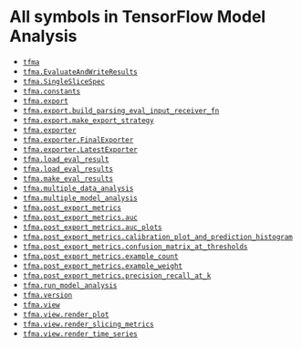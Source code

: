 # All symbols in TensorFlow Model Analysis

*  <a href="./tfma.md"><code>tfma</code></a>
*  <a href="./tfma/EvaluateAndWriteResults.md"><code>tfma.EvaluateAndWriteResults</code></a>
*  <a href="./tfma/SingleSliceSpec.md"><code>tfma.SingleSliceSpec</code></a>
*  <a href="./tfma/constants.md"><code>tfma.constants</code></a>
*  <a href="./tfma/export.md"><code>tfma.export</code></a>
*  <a href="./tfma/export/build_parsing_eval_input_receiver_fn.md"><code>tfma.export.build_parsing_eval_input_receiver_fn</code></a>
*  <a href="./tfma/export/make_export_strategy.md"><code>tfma.export.make_export_strategy</code></a>
*  <a href="./tfma/exporter.md"><code>tfma.exporter</code></a>
*  <a href="./tfma/exporter/FinalExporter.md"><code>tfma.exporter.FinalExporter</code></a>
*  <a href="./tfma/exporter/LatestExporter.md"><code>tfma.exporter.LatestExporter</code></a>
*  <a href="./tfma/load_eval_result.md"><code>tfma.load_eval_result</code></a>
*  <a href="./tfma/load_eval_results.md"><code>tfma.load_eval_results</code></a>
*  <a href="./tfma/make_eval_results.md"><code>tfma.make_eval_results</code></a>
*  <a href="./tfma/multiple_data_analysis.md"><code>tfma.multiple_data_analysis</code></a>
*  <a href="./tfma/multiple_model_analysis.md"><code>tfma.multiple_model_analysis</code></a>
*  <a href="./tfma/post_export_metrics.md"><code>tfma.post_export_metrics</code></a>
*  <a href="./tfma/post_export_metrics/auc.md"><code>tfma.post_export_metrics.auc</code></a>
*  <a href="./tfma/post_export_metrics/auc_plots.md"><code>tfma.post_export_metrics.auc_plots</code></a>
*  <a href="./tfma/post_export_metrics/calibration_plot_and_prediction_histogram.md"><code>tfma.post_export_metrics.calibration_plot_and_prediction_histogram</code></a>
*  <a href="./tfma/post_export_metrics/confusion_matrix_at_thresholds.md"><code>tfma.post_export_metrics.confusion_matrix_at_thresholds</code></a>
*  <a href="./tfma/post_export_metrics/example_count.md"><code>tfma.post_export_metrics.example_count</code></a>
*  <a href="./tfma/post_export_metrics/example_weight.md"><code>tfma.post_export_metrics.example_weight</code></a>
*  <a href="./tfma/post_export_metrics/precision_recall_at_k.md"><code>tfma.post_export_metrics.precision_recall_at_k</code></a>
*  <a href="./tfma/run_model_analysis.md"><code>tfma.run_model_analysis</code></a>
*  <a href="./tfma/version.md"><code>tfma.version</code></a>
*  <a href="./tfma/view.md"><code>tfma.view</code></a>
*  <a href="./tfma/view/render_plot.md"><code>tfma.view.render_plot</code></a>
*  <a href="./tfma/view/render_slicing_metrics.md"><code>tfma.view.render_slicing_metrics</code></a>
*  <a href="./tfma/view/render_time_series.md"><code>tfma.view.render_time_series</code></a>